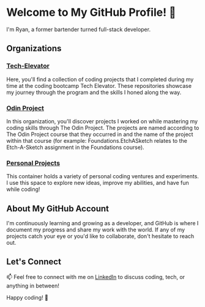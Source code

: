 # Welcome to My GitHub Profile! 👋

I'm Ryan, a former bartender turned full-stack developer.

## Organizations

### [Tech-Elevator](https://github.com/Tech-Elevator)

Here, you'll find a collection of coding projects that I completed during my time at the coding bootcamp Tech Elevator. These repositories showcase my journey through the program and the skills I honed along the way.

### [Odin Project](https://github.com/Odin-Project-Assignments)

In this organization, you'll discover projects I worked on while mastering my coding skills through The Odin Project. The projects are named according to The Odin Project course that they occurred in and the name of the project within that course (for example: Foundations.EtchASketch relates to the Etch-A-Sketch assignment in the Foundations course).

### [Personal Projects](https://github.com/Ryan-Personal-Projects)

This container holds a variety of personal coding ventures and experiments. I use this space to explore new ideas, improve my abilities, and have fun while coding!

## About My GitHub Account

I'm continuously learning and growing as a developer, and GitHub is where I document my progress and share my work with the world. If any of my projects catch your eye or you'd like to collaborate, don't hesitate to reach out.

## Let's Connect

📫 Feel free to connect with me on [LinkedIn](https://www.linkedin.com/in/ryanrugh/) to discuss coding, tech, or anything in between!

Happy coding! 🚀
